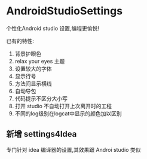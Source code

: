 # AndroidStudioSettings
个性化Android studio 设置,编程更愉悦!

已有的特性:

1. 背景护眼色
1. relax your eyes 主题
1. 设置较大的字体
1. 显示行号
1. 方法间显示横线
1. 自动导包
1. 代码提示不区分大小写
1. 打开 studio 不自动打开上次离开时的工程
1. 不同的log级别在logcat中显示的颜色加以区别

## 新增 settings4Idea
专门针对 idea 编译器的设置,其效果跟 Androi studio 类似